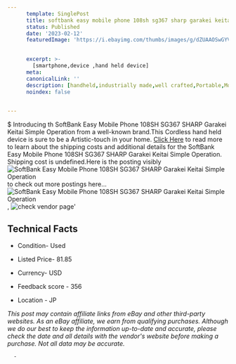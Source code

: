 ```yaml
---
      template: SinglePost
      title: softbank easy mobile phone 108sh sg367 sharp garakei keitai simple operation
      status: Published
      date: '2023-02-12'
      featuredImage: 'https://i.ebayimg.com/thumbs/images/g/dZUAAOSwGYVj6I8E/s-l225.jpg'
       

      excerpt: >-
        [smartphone,device ,hand held device]
      meta:
      canonicalLink: ''
      description: [handheld,industrially made,well crafted,Portable,Mobile,Compact,Convenient,Lightweight,Maneuverable,Man-portable,Miniature,Carriable,Hand-held,Light,Holdable,Transportable,Mobile device,Pocket-sized,On-the-go,Wireless,Cordless,Compact size,Convenient size, smartphone,device ,hand held device]
      noindex: false
      

---
```

$
      Introducing th SoftBank Easy Mobile Phone 108SH SG367 SHARP Garakei Keitai Simple Operation from a well-known brand.This Cordless hand held device is sure to be a Artistic-touch in your home. [Click Here](https://www.ebay.com/itm/304802341893?hash=item46f7a2a405%3Ag%3AdZUAAOSwGYVj6I8E&mkevt=1&mkcid=1&mkrid=711-53200-19255-0&campid=%253CePNCampaignId%253E&customid=%253CreferenceId%253E&toolid=10049) to read more to learn about the shipping costs and additional details for the SoftBank Easy Mobile Phone 108SH SG367 SHARP Garakei Keitai Simple Operation. Shipping cost is undefined.Here is the posting visibly ![SoftBank Easy Mobile Phone 108SH SG367 SHARP Garakei Keitai Simple Operation](https://i.ebayimg.com/thumbs/images/g/dZUAAOSwGYVj6I8E/s-l225.jpg) to check out more postings here... ![SoftBank Easy Mobile Phone 108SH SG367 SHARP Garakei Keitai Simple Operation](https://i.ebayimg.com/images/g/dZUAAOSwGYVj6I8E/s-l1200.jpg), ![check vendor page](https://origin-galleryplus.ebayimg.com/ws/web/304802341893_2_0_1/225x225.jpg,https://origin-galleryplus.ebayimg.com/ws/web/304802341893_3_0_1/225x225.jpg,https://origin-galleryplus.ebayimg.com/ws/web/304802341893_4_0_1/225x225.jpg,https://origin-galleryplus.ebayimg.com/ws/web/304802341893_5_0_1/225x225.jpg,https://origin-galleryplus.ebayimg.com/ws/web/304802341893_6_0_1/225x225.jpg,https://origin-galleryplus.ebayimg.com/ws/web/304802341893_7_0_1/225x225.jpg,https://origin-galleryplus.ebayimg.com/ws/web/304802341893_8_0_1/225x225.jpg)'

      

 ## Technical Facts 



     
      

 - Condition- Used 


      

 - Listed Price- 81.85 


      

 - Currency- USD 


      

 - Feedback score - 356 


      

 - Location - JP 


      
      

 *_This post may contain affiliate links from eBay and other third-party websites. As an eBay affiliate, we earn from qualifying purchases. Although we do our best to keep the information up-to-date and accurate, please check the date and all details with the vendor's website before making a purchase. Not all data may be accurate._*




      -
